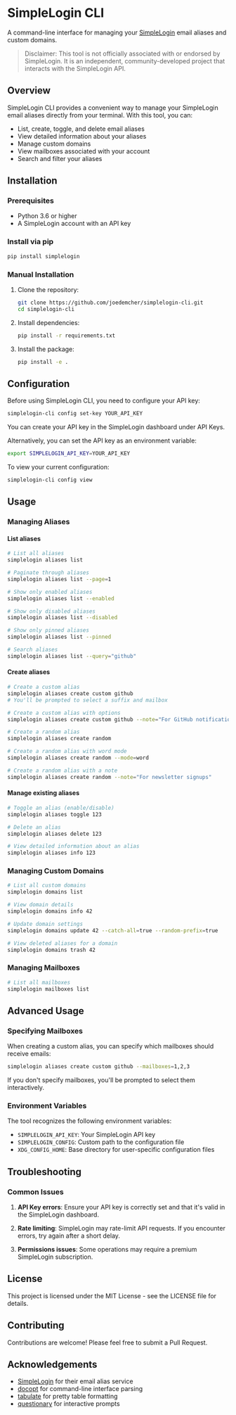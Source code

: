 # SimpleLogin CLI

A command-line interface for managing your [SimpleLogin](https://simplelogin.io/) email aliases and custom domains.

> Disclaimer: This tool is not officially associated with or endorsed by SimpleLogin. It is an independent, community-developed project that interacts with the SimpleLogin API.

## Overview

SimpleLogin CLI provides a convenient way to manage your SimpleLogin email aliases directly from your terminal. With this tool, you can:

- List, create, toggle, and delete email aliases
- View detailed information about your aliases
- Manage custom domains 
- View mailboxes associated with your account
- Search and filter your aliases

## Installation

### Prerequisites

- Python 3.6 or higher
- A SimpleLogin account with an API key

### Install via pip

```bash
pip install simplelogin
```

### Manual Installation

1. Clone the repository:
   ```bash
   git clone https://github.com/joedemcher/simplelogin-cli.git
   cd simplelogin-cli
   ```

2. Install dependencies:
   ```bash
   pip install -r requirements.txt
   ```

3. Install the package:
   ```bash
   pip install -e .
   ```

## Configuration

Before using SimpleLogin CLI, you need to configure your API key:

```bash
simplelogin-cli config set-key YOUR_API_KEY
```

You can create your API key in the SimpleLogin dashboard under API Keys.

Alternatively, you can set the API key as an environment variable:

```bash
export SIMPLELOGIN_API_KEY=YOUR_API_KEY
```

To view your current configuration:

```bash
simplelogin-cli config view
```

## Usage

### Managing Aliases

#### List aliases

```bash
# List all aliases
simplelogin aliases list

# Paginate through aliases
simplelogin aliases list --page=1

# Show only enabled aliases
simplelogin aliases list --enabled

# Show only disabled aliases
simplelogin aliases list --disabled

# Show only pinned aliases
simplelogin aliases list --pinned

# Search aliases
simplelogin aliases list --query="github"
```

#### Create aliases

```bash
# Create a custom alias
simplelogin aliases create custom github
# You'll be prompted to select a suffix and mailbox

# Create a custom alias with options
simplelogin aliases create custom github --note="For GitHub notifications" --name="GitHub"

# Create a random alias
simplelogin aliases create random

# Create a random alias with word mode
simplelogin aliases create random --mode=word

# Create a random alias with a note
simplelogin aliases create random --note="For newsletter signups"
```

#### Manage existing aliases

```bash
# Toggle an alias (enable/disable)
simplelogin aliases toggle 123

# Delete an alias
simplelogin aliases delete 123

# View detailed information about an alias
simplelogin aliases info 123
```

### Managing Custom Domains

```bash
# List all custom domains
simplelogin domains list

# View domain details
simplelogin domains info 42

# Update domain settings
simplelogin domains update 42 --catch-all=true --random-prefix=true

# View deleted aliases for a domain
simplelogin domains trash 42
```

### Managing Mailboxes

```bash
# List all mailboxes
simplelogin mailboxes list
```

## Advanced Usage

### Specifying Mailboxes

When creating a custom alias, you can specify which mailboxes should receive emails:

```bash
simplelogin aliases create custom github --mailboxes=1,2,3
```

If you don't specify mailboxes, you'll be prompted to select them interactively.

### Environment Variables

The tool recognizes the following environment variables:

- `SIMPLELOGIN_API_KEY`: Your SimpleLogin API key
- `SIMPLELOGIN_CONFIG`: Custom path to the configuration file
- `XDG_CONFIG_HOME`: Base directory for user-specific configuration files

## Troubleshooting

### Common Issues

1. **API Key errors**: Ensure your API key is correctly set and that it's valid in the SimpleLogin dashboard.

2. **Rate limiting**: SimpleLogin may rate-limit API requests. If you encounter errors, try again after a short delay.

3. **Permissions issues**: Some operations may require a premium SimpleLogin subscription.

## License

This project is licensed under the MIT License - see the LICENSE file for details.

## Contributing

Contributions are welcome! Please feel free to submit a Pull Request.

## Acknowledgements

- [SimpleLogin](https://simplelogin.io/) for their email alias service
- [docopt](http://docopt.org/) for command-line interface parsing
- [tabulate](https://github.com/astanin/python-tabulate) for pretty table formatting
- [questionary](https://github.com/tmbo/questionary) for interactive prompts
